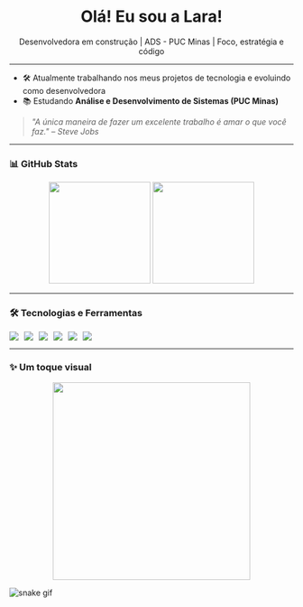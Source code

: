 <h1 align="center"> Olá! Eu sou a Lara!</h1>
<p align="center">Desenvolvedora em construção | ADS - PUC Minas | Foco, estratégia e código</p>

---

- 🛠️ Atualmente trabalhando nos meus projetos de tecnologia e evoluindo como desenvolvedora  
- 📚 Estudando **Análise e Desenvolvimento de Sistemas (PUC Minas)**  


> _"A única maneira de fazer um excelente trabalho é amar o que você faz." – Steve Jobs_

---

### 📊 GitHub Stats

<div align="center">
  <img height="180em" src="https://github-readme-stats.vercel.app/api?username=larapaula&show_icons=true&theme=radical" />
  <img height="180em" src="https://github-readme-stats.vercel.app/api/top-langs/?username=larapaula&layout=compact&theme=radical"/>
</div>

---

### 🛠️ Tecnologias e Ferramentas

<div style="display: flex; gap: 10px;">
  <img src="https://img.shields.io/badge/HTML5-E34F26?style=for-the-badge&logo=html5&logoColor=white" />
  <img src="https://img.shields.io/badge/CSS3-1572B6?style=for-the-badge&logo=css3&logoColor=white" />
  <img src="https://img.shields.io/badge/JavaScript-F7DF1E?style=for-the-badge&logo=javascript&logoColor=black" />
  <img src="https://img.shields.io/badge/Python-3776AB?style=for-the-badge&logo=python&logoColor=white" />
  <img src="https://img.shields.io/badge/Git-F05032?style=for-the-badge&logo=git&logoColor=white" />
  <img src="https://img.shields.io/badge/GitHub-100000?style=for-the-badge&logo=github&logoColor=white" />
</div>

---

### ✨ Um toque visual

<p align="center">
  <img src="https://media.giphy.com/media/qgQUggAC3Pfv687qPC/giphy.gif" width="350px" />
</p>

![snake gif](https://raw.githubusercontent.com/LaraPaulaSilva/snk/output/github-contribution-grid-snake.svg)



